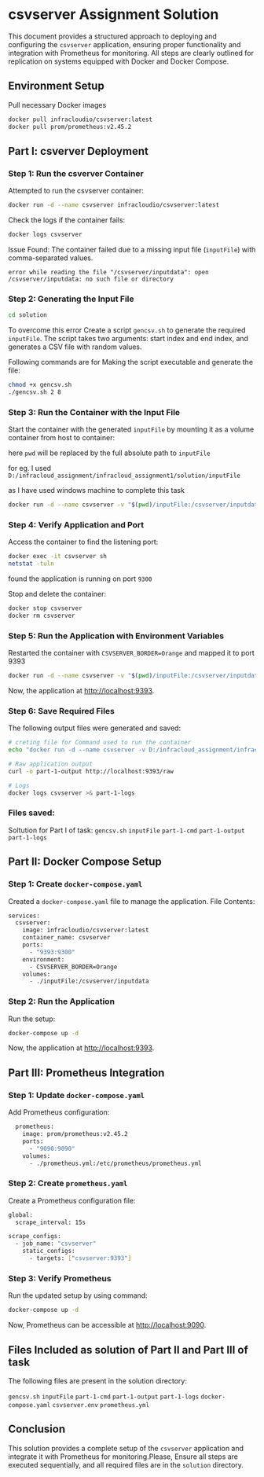 # csvserver Assignment Solution

This document provides a structured approach to deploying and configuring the `csvserver` application, ensuring proper functionality and integration with Prometheus for monitoring. All steps are clearly outlined for replication on systems equipped with Docker and Docker Compose.

## Environment Setup
Pull necessary Docker images
```sh
docker pull infracloudio/csvserver:latest
docker pull prom/prometheus:v2.45.2
```

## Part I: csverver Deployment
### Step 1: Run the csverver Container
Attempted to run the csvserver container:
```sh
docker run -d --name csvserver infracloudio/csvserver:latest
```
Check the logs if the container fails:
```sh
docker logs csvserver
```
Issue Found:
The container failed due to a missing input file (```inputFile```) with comma-separated values.

```error while reading the file "/csvserver/inputdata": open /csvserver/inputdata: no such file or directory```

### Step 2: Generating the Input File

```sh
cd solution
```
To overcome this error Create a script ```gencsv.sh``` to generate the required ```inputFile```. The script takes two arguments: start index and end index, and generates a CSV file with random values.

Following commands are for Making the script executable and generate the file:
```sh
chmod +x gencsv.sh
./gencsv.sh 2 8
```

### Step 3: Run the Container with the Input File
Start the container with the generated ```inputFile``` by mounting it as a volume container from host to container:

here ```pwd``` will be replaced by the full absolute path to ```inputFile```

for eg. I used ```D:/infracloud_assignment/infracloud_assignment1/solution/inputFile```

as I have used windows machine to complete this task
```sh
docker run -d --name csvserver -v "$(pwd)/inputFile:/csvserver/inputdata" infracloudio/csvserver:latest
```

### Step 4: Verify Application and Port
Access the container to find the listening port:
```sh
docker exec -it csvserver sh  
netstat -tuln
```
found the application is running on port ```9300```

Stop and delete the container:
```sh
docker stop csvserver
docker rm csvserver
```

### Step 5: Run the Application with Environment Variables
Restarted the container with ```CSVSERVER_BORDER=Orange``` and mapped it to port 9393

```sh
docker run -d --name csvserver -v "$(pwd)/inputFile:/csvserver/inputdata" -e CSVSERVER_BORDER=Orange -p 9393:9300 infracloudio/csvserver:latest
```

Now, the application at [http://localhost:9393](http://localhost:9393).

### Step 6: Save Required Files
The following output files were generated and saved:
```bash
# creting file for Command used to run the container
echo "docker run -d --name csvserver -v D:/infracloud_assignment/infracloud_assignment1/solution/inputFile:/csvserver/inputdata -p 9393:9300 -e CSVSERVER_BORDER=Orange infracloudio/csvserver:latest" > part-1-cmd 

# Raw application output
curl -o part-1-output http://localhost:9393/raw

# Logs
docker logs csvserver >& part-1-logs
```

### Files saved:
Soltution for Part I of task:
```gencsv.sh```
```inputFile```
```part-1-cmd```
```part-1-output```
```part-1-logs```

## Part II: Docker Compose Setup

### Step 1: Create ```docker-compose.yaml```
Created a ```docker-compose.yaml``` file to manage the application.
File Contents:
```sh
services:
  csvserver:
    image: infracloudio/csvserver:latest
    container_name: csvserver
    ports:
      - "9393:9300"
    environment:
      - CSVSERVER_BORDER=Orange
    volumes:
      - ./inputFile:/csvserver/inputdata
```
### Step 2: Run the Application
Run the setup:
```sh
docker-compose up -d
```
Now, the application at [http://localhost:9393](http://localhost:9393).

## Part III: Prometheus Integration
### Step 1: Update ```docker-compose.yaml```
Add Prometheus configuration:

```sh
  prometheus:
    image: prom/prometheus:v2.45.2
    ports:
      - "9090:9090"
    volumes:
      - ./prometheus.yml:/etc/prometheus/prometheus.yml
```

### Step 2: Create ```prometheus.yaml```
Create a Prometheus configuration file:

```sh
global:
  scrape_interval: 15s

scrape_configs:
  - job_name: "csvserver"
    static_configs:
      - targets: ["csvserver:9393"]
```

### Step 3: Verify Prometheus
Run the updated setup by using command:
```sh
docker-compose up -d
```
Now, Prometheus can be accessible at [http://localhost:9090](http://localhost:9090).

## Files Included as solution of Part II and Part III of task
The following files are present in the solution directory:

```gencsv.sh```
```inputFile```
```part-1-cmd```
```part-1-output```
```part-1-logs```
```docker-compose.yaml```
```csvserver.env```
```prometheus.yml```

## Conclusion
This solution provides a complete setup of the ```csvserver``` application and integrate it with Prometheus for monitoring.Please, Ensure all steps are executed sequentially, and all required files are in the ```solution``` directory.

